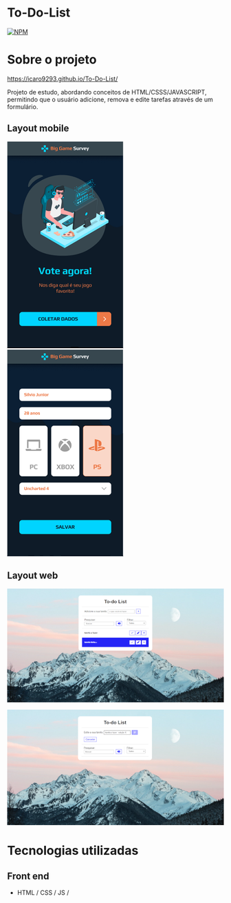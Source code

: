 # To-Do-List
[![NPM](https://img.shields.io/npm/l/react)](https://github.com/icaro9293/To-Do-List/blob/main/LICENSE) 

# Sobre o projeto

https://icaro9293.github.io/To-Do-List/

Projeto de estudo, abordando conceitos de HTML/CSSS/JAVASCRIPT, permitindo que o usuário adicione, remova e edite tarefas através de um formulário.

## Layout mobile
![Mobile 1](https://github.com/acenelio/assets/raw/main/sds1/mobile1.png) ![Mobile 2](https://github.com/acenelio/assets/raw/main/sds1/mobile2.png)

## Layout web
![Web 1](https://github.com/icaro9293/To-Do-List/blob/main/img/desktop1.png?raw=true)

![Web 2](https://github.com/icaro9293/To-Do-List/blob/main/img/desktop2.png?raw=true)


# Tecnologias utilizadas
## Front end
- HTML / CSS / JS /


